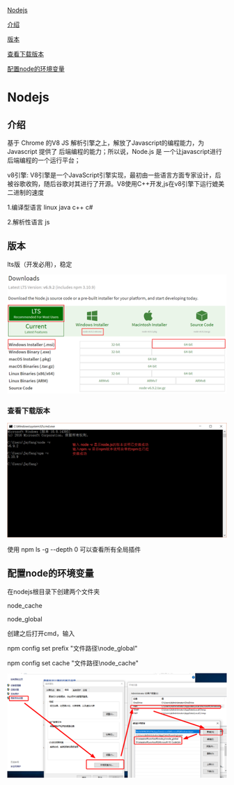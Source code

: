 [Nodejs](https://github.com/cjs111208/note-node#nodejs)

 [介绍](https://github.com/cjs111208/note-node#%E7%89%88%E6%9C%AC)

 [版本](https://github.com/cjs111208/note-node#%E6%9F%A5%E7%9C%8B%E4%B8%8B%E8%BD%BD%E7%89%88%E6%9C%AC)

  [查看下载版本](https://github.com/cjs111208/note-node#%E6%9F%A5%E7%9C%8B%E4%B8%8B%E8%BD%BD%E7%89%88%E6%9C%AC)

 [配置node的环境变量](https://github.com/cjs111208/note-node#%E9%85%8D%E7%BD%AEnode%E7%9A%84%E7%8E%AF%E5%A2%83%E5%8F%98%E9%87%8F)



# Nodejs

## **介绍**

基于 Chrome 的V8 JS 解析引擎之上，解放了Javascript的编程能力，为 Javascript 提供了 后端编程的能力；所以说，Node.js 是 一个让javascript进行后端编程的一个运行平台；

v8引擎: V8引擎是一个JavaScript引擎实现，最初由一些语言方面专家设计，后被谷歌收购，随后谷歌对其进行了开源。V8使用C++开发,js在v8引擎下运行媲美二进制的速度 

1.编译型语言 linux java c++ c#

2.解析性语言 js 

## **版本**

lts版（开发必用），稳定

![下载node](https://github.com/cjs111208/note-node/blob/master/image/2267589-bb1555667d5355af.png)

### 查看下载版本

![1576567873118](https://github.com/cjs111208/note-node/blob/master/image/2267589-2c9ced41baca7c1e.png)

使用  npm ls -g --depth 0  可以查看所有全局插件

## **配置node的环境变量**

在nodejs根目录下创建两个文件夹

node_cache

node_global

创建之后打开cmd，输入

npm config set prefix "文件路径\node_global"

npm config set cache "文件路径\node_cache"

![配置](https://github.com/cjs111208/note-node/blob/master/image/1576568350717.png)

